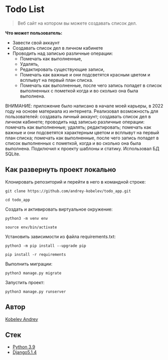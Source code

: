 # Todo List

> Веб сайт на котором вы можете создавать список дел.

**Что может пользователь:**
- Завести свой аккаунт
- Создавать список дел в личном кабинете
- Проводить над записью различные операции:
	- Помечать как выполненные, 
	- Удалять,
	- Редактировать существующие записи,
	- Помечать как важные и они подсветятся красным цветом и всплывут на первый план списка. 
	- Помечать как выполненные, после чего запись попадет в список выполненных с пометкой когда и во сколько она была выполнена.

ВНИМАНИЕ: приложение было написано в начале моей карьеры, в 2022 году на основе материала из интернета. Реализовал возможность для пользователей: создавать личный аккаунт; создавать список дел в личном кабинете; проводить над записью различные операции: помечать как выполненные; удалять; редактировать; помечать как важные и они подсветятся характерным цветом и всплывут на первый план списка; помечать как выполненные, после чего запись попадет в список выполненных с пометкой, когда и во сколько она была выполнена. Подключил к проекту шаблоны и статику. Использовал БД SQLite.

## Как развернуть проект локально

Клонировать репозиторий и перейти в него в командной строке:

```
git clone https://github.com/andrey-kobelev/todo_app.git
```

```  
cd todo_app
``` 

Cоздать и активировать виртуальное окружение:

```
python3 -m venv env  
```

```
source env/bin/activate  
```

Установить зависимости из файла requirements.txt:

```
python3 -m pip install --upgrade pip  
```

```
pip install -r requirements
```

Выполнить миграции:

```
python3 manage.py migrate  
```

Запустить проект:

```
python3 manage.py runserver  
```


## Автор

[Kobelev Andrey](https://github.com/andrey-kobelev)

## Стек

- [Python 3.9](https://www.python.org/downloads/release/python-390/)
- [Django5.1.4](https://docs.djangoproject.com/en/5.1/releases/5.1.4/)
